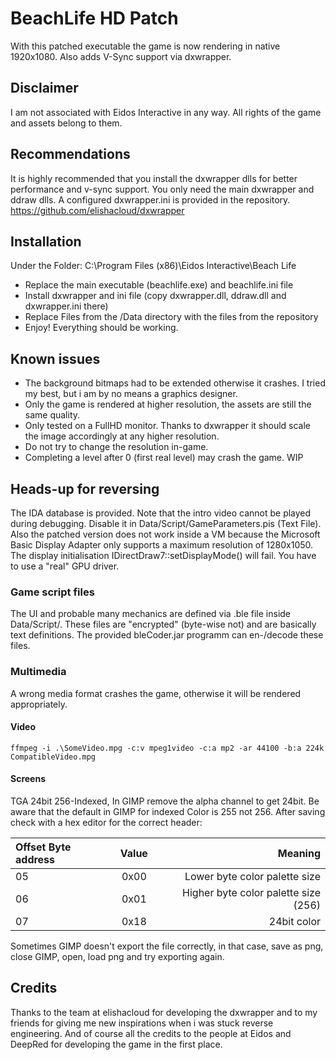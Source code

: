 # BeachLife HD Patch
With this patched executable the game is now rendering in native 1920x1080. Also adds V-Sync support via dxwrapper.

## Disclaimer
I am not associated with Eidos Interactive in any way. All rights of the game and assets belong to them.

## Recommendations
It is highly recommended that you install the dxwrapper dlls for better performance and v-sync support. You only need the main dxwrapper and ddraw dlls. A configured dxwrapper.ini is provided in the repository.
https://github.com/elishacloud/dxwrapper

## Installation
Under the Folder: C:\Program Files (x86)\Eidos Interactive\Beach Life
- Replace the main executable (beachlife.exe) and beachlife.ini file
- Install dxwrapper and ini file (copy dxwrapper.dll, ddraw.dll and dxwrapper.ini there)
- Replace Files from the /Data directory with the files from the repository
- Enjoy! Everything should be working.

## Known issues
- The background bitmaps had to be extended otherwise it crashes. I tried my best, but i am by no means a graphics designer.
- Only the game is rendered at higher resolution, the assets are still the same quality.
- Only tested on a FullHD monitor. Thanks to dxwrapper it should scale the image accordingly at any higher resolution.
- Do not try to change the resolution in-game.
- Completing a level after 0 (first real level) may crash the game. WIP

## Heads-up for reversing
The IDA database is provided. Note that the intro video cannot be played during debugging. Disable it in Data/Script/GameParameters.pis (Text File). Also the patched version does not work inside a VM because the Microsoft Basic Display Adapter only supports a maximum resolution of 1280x1050. The display initialisation IDirectDraw7::setDisplayMode() will fail. You have to use a "real" GPU driver. 
### Game script files
The UI and probable many mechanics are defined via .ble file inside Data/Script/. These files are "encrypted" (byte-wise not) and are basically text definitions. The provided bleCoder.jar programm can en-/decode these files.
### Multimedia
A wrong media format crashes the game, otherwise it will be rendered appropriately.
#### Video 
```ffmpeg -i .\SomeVideo.mpg -c:v mpeg1video -c:a mp2 -ar 44100 -b:a 224k CompatibleVideo.mpg```
#### Screens
TGA 24bit 256-Indexed, In GIMP remove the alpha channel to get 24bit. Be aware that the default in GIMP for indexed Color is 255 not 256. After saving check with a hex editor for the correct header:

| Offset Byte address | Value | Meaning |
| :---------------- | :------: | ----: |
| 05       |   0x00  | Lower byte color palette size |
| 06         |   0x01  | Higher byte color palette size (256) |
| 07   |  0x18  | 24bit color |

Sometimes GIMP doesn't export the file correctly, in that case, save as png, close GIMP, open, load png and try exporting again.

## Credits
Thanks to the team at elishacloud for developing the dxwrapper and to my friends for giving me new inspirations when i was stuck reverse engineering. And of course all the credits to the people at Eidos and DeepRed for developing the game in the first place.

  
